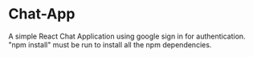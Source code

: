 # Chat-App
A simple React Chat Application using google sign in for authentication.
"npm install" must be run to install all the npm dependencies.
